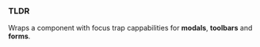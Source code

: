 ### TLDR

Wraps a component with focus trap cappabilities for **modals**, **toolbars** and **forms**. 
